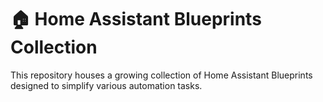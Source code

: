 # 🏠 Home Assistant Blueprints Collection

This repository houses a growing collection of Home Assistant Blueprints designed to simplify various automation tasks. 
